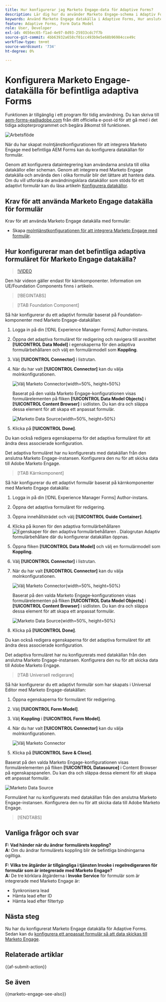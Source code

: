 ```yaml
---
title: Hur konfigurerar jag Marketo Engage-data för Adaptive Forms?
description: Lär dig hur du använder Marketo Engage-schema i Adaptiv Forms.
keywords: Använd Marketo Engage datakälla i Adaptive Forms, Hur ansluter jag en Marketo-instansdatakälla till formuläret? , Ansluta ett formulär till Marketo.
feature: Adaptive Forms, Form Data Model
role: User, Developer
exl-id: 4656ec65-f1ad-4e97-8d93-25933cdc7f7b
source-git-commit: 4bb63932a658cf01cc493b9e5e68b96984cce49c
workflow-type: tm+mt
source-wordcount: '734'
ht-degree: 0%

---
```


# Konfigurera Marketo Engage-datakälla för befintliga adaptiva Forms

<span class="preview"> Funktionen är tillgänglig i ett program för tidig användning. Du kan skriva till aem-forms-ea@adobe.com från ditt officiella e-post-id för att gå med i det tidiga adopterprogrammet och begära åtkomst till funktionen. </span>

![Arbetsflöde](/help/forms/assets/workflow-marketo-2.png)

När du har skapat molntjänstkonfigurationen för att integrera Marketo Engage med befintliga AEM Forms kan du konfigurera datakällan för formulär.

Genom att konfigurera dataintegrering kan användarna ansluta till olika datakällor eller scheman. Genom att integrera med Marketo Engage datakälla och använda den i olika formulär blir det lättare att hantera data. Om du vill utforska de användningsklara datakällor som stöds för ett adaptivt formulär kan du läsa artikeln [Konfigurera datakällor](/help/forms/configure-data-sources.md).

## Krav för att använda Marketo Engage datakälla för formulär

Krav för att använda Marketo Engage datakälla med formulär:

* Skapa [molntjänstkonfigurationen för att integrera Marketo Engage med formulär](/help/forms/integrate-form-to-marketo-engage.md).

## Hur konfigurerar man det befintliga adaptiva formuläret för Marketo Engage datakälla?

>[!VIDEO](https://video.tv.adobe.com/v/3442871/marketo-aem-forms-aem-marketo-engage)

<span> Den här videon gäller endast för kärnkomponenter. Information om UE/Foundation Components finns i artikeln.</span>

>[!BEGINTABS]

>[!TAB Foundation Component]

Så här konfigurerar du ett adaptivt formulär baserat på Foundation-komponenter med Marketo Engage-datakällan:

1. Logga in på din [!DNL Experience Manager Forms] Author-instans.
1. Öppna det adaptiva formuläret för redigering och navigera till avsnittet **[!UICONTROL Data Model]** i egenskaperna för den adaptiva formulärbehållaren och välj en formulärmodell som **Koppling**.
1. Välj **[!UICONTROL Connector]** i listrutan.
1. När du har valt **[!UICONTROL Connector]** kan du välja molnkonfigurationen.

   ![Välj Marketo Connector](/help/forms/assets/select-marketo-connector-af1.png){width=50%, height=50%}

   Baserat på den valda Marketo Engage-konfigurationen visas formulärelementen på fliken **[!UICONTROL Data Model Objects]** i **[!UICONTROL Content Browser]** i sidlisten. Du kan dra och släppa dessa element för att skapa ett anpassat formulär.

   ![Marketo Data Source](/help/forms/assets/marketo-engage-data-source-af1.png){width=50%, height=50%}

1. Klicka på **[!UICONTROL Done]**.

Du kan också redigera egenskaperna för det adaptiva formuläret för att ändra dess associerade konfiguration.

Det adaptiva formuläret har nu konfigurerats med datakällan från den anslutna Marketo Engage-instansen. Konfigurera den nu för att skicka data till Adobe Marketo Engage.

>[!TAB Kärnkomponent]

Så här konfigurerar du ett adaptivt formulär baserat på kärnkomponenter med Marketo Engage datakälla:

1. Logga in på din [!DNL Experience Manager Forms] Author-instans.

1. Öppna det adaptiva formuläret för redigering.
1. Öppna innehållsträdet och välj **[!UICONTROL Guide Container]**.
1. Klicka på ikonen för den adaptiva formulärbehållaren ![Egenskaper för den adaptiva formulärbehållaren](/help/forms/assets/configure-icon.svg) . Dialogrutan Adaptiv formulärbehållare där du konfigurerar datakällan öppnas.
1. Öppna fliken **[!UICONTROL Data Model]** och välj en formulärmodell som **Koppling**.
1. Välj **[!UICONTROL Connector]** i listrutan.

1. När du har valt **[!UICONTROL Connector]** kan du välja molnkonfigurationen.

   ![Välj Marketo Connector](/help/forms/assets/select-marketo-connector.png){width=50%, height=50%}

   Baserat på den valda Marketo Engage-konfigurationen visas formulärelementen på fliken **[!UICONTROL Data Model Objects]** i **[!UICONTROL Content Browser]** i sidlisten. Du kan dra och släppa dessa element för att skapa ett anpassat formulär.

   ![Marketo Data Source](/help/forms/assets/marketo-engage-data-source.png){width=50%, height=50%}

1. Klicka på **[!UICONTROL Done]**.

Du kan också redigera egenskaperna för det adaptiva formuläret för att ändra dess associerade konfiguration.

Det adaptiva formuläret har nu konfigurerats med datakällan från den anslutna Marketo Engage-instansen. Konfigurera den nu för att skicka data till Adobe Marketo Engage.

>[!TAB Universell redigerare]

Så här konfigurerar du ett adaptivt formulär som har skapats i Universal Editor med Marketo Engage-datakällan:

1. Öppna egenskaperna för formuläret för redigering.
1. Välj **[!UICONTROL Form Model]**.
1. Välj **Koppling** i **[!UICONTROL Form Model]**.
1. När du har valt **[!UICONTROL Connector]** kan du välja molnkonfigurationen.

   ![Välj Marketo Connector](/help/forms/assets/select-marketo-connector-ue.png)

1. Klicka på **[!UICONTROL Save & Close]**.

Baserat på den valda Marketo Engage-konfigurationen visas formulärelementen på fliken **[!UICONTROL Datasource]** i Content Browser på egenskapspanelen. Du kan dra och släppa dessa element för att skapa ett anpassat formulär.

![Marketo Data Source](/help/forms/assets/marketo-engage-data-source-ue.png)

Formuläret har nu konfigurerats med datakällan från den anslutna Marketo Engage-instansen. Konfigurera den nu för att skicka data till Adobe Marketo Engage.

>[!ENDTABS]

## Vanliga frågor och svar

**F: Vad händer när du ändrar formulärets koppling?**\
**A:** Om du ändrar formulärets koppling blir de befintliga bindningarna ogiltiga.

**F: Vilka tre åtgärder är tillgängliga i tjänsten Invoke i regelredigeraren för formulär som är integrerade med Marketo Engage?**\
**A:** De tre körklara åtgärderna i **Invoke Service** för formulär som är integrerade med Marketo Engage är:
* Synkronisera lead
* Hämta lead efter ID
* Hämta lead efter filtertyp

## Nästa steg

Nu har du konfigurerat Marketo Engage datakälla för Adaptive Forms. Sedan kan du [konfigurera ett anpassat formulär så att data skickas till Marketo Engage](/help/forms/submit-adaptive-form-to-marketo-engage.md).

## Relaterade artiklar

{{af-submit-action}}

## Se även

{{marketo-engage-see-also}}
